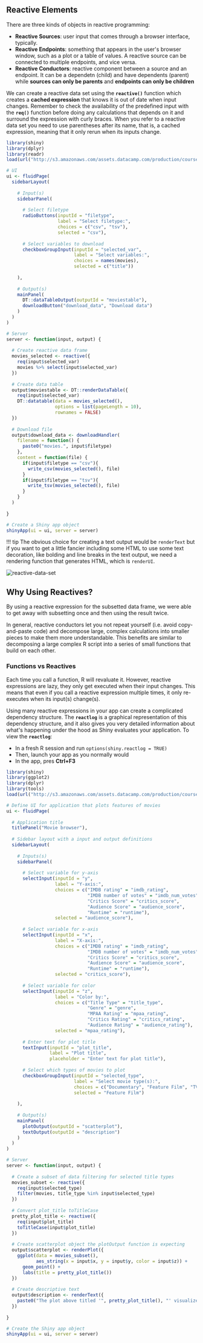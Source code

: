 ## Reactive Elements

There are three kinds of objects in reactive programming:

* **Reactive Sources**: user input that comes through a browser interface, typically.
* **Reactive Endpoints**: something that appears in the user's browser window, such as a plot or a table of values. A reactive source can be connected to multiple endpoints, and vice versa.
* **Reactive Conductors**: reactive component between a source and an endpoint. It can be a dependetn (child) and have dependents (parent) while **sources can only be parents** and **endpoints can only be children**

We can create a reactive data set using the **`reactive()`** function which creates a **cached expression** that knows it is out of date when input changes. Remember to check the availability of the predefined input with the **`req()`** function before doing any calculations that depends on it and surround the expression with curly braces. When you refer to a reactive data set you need to use parentheses after its name, that is, a cached expression, meaning that it only rerun when its inputs change.

```r
library(shiny)
library(dplyr)
library(readr)
load(url("http://s3.amazonaws.com/assets.datacamp.com/production/course_4850/datasets/movies.Rdata"))

# UI
ui <- fluidPage(
  sidebarLayout(
    
    # Input(s)
    sidebarPanel(
      
      # Select filetype
      radioButtons(inputId = "filetype",
                   label = "Select filetype:",
                   choices = c("csv", "tsv"),
                   selected = "csv"),
      
      # Select variables to download
      checkboxGroupInput(inputId = "selected_var",
                         label = "Select variables:",
                         choices = names(movies),
                         selected = c("title"))
      
    ),
    
    # Output(s)
    mainPanel(
      DT::dataTableOutput(outputId = "moviestable"),
      downloadButton("download_data", "Download data")
    )
  )
)

# Server
server <- function(input, output) {
  
  # Create reactive data frame
  movies_selected <- reactive({
    req(input$selected_var)
    movies %>% select(input$selected_var)
  })
  
  # Create data table
  output$moviestable <- DT::renderDataTable({
    req(input$selected_var)
    DT::datatable(data = movies_selected(), 
                  options = list(pageLength = 10), 
                  rownames = FALSE)
  })
  
  # Download file
  output$download_data <- downloadHandler(
    filename = function() {
      paste0("movies.", input$filetype)
    },
    content = function(file) { 
      if(input$filetype == "csv"){ 
        write_csv(movies_selected(), file) 
      }
      if(input$filetype == "tsv"){ 
        write_tsv(movies_selected(), file) 
      }
    }
  )
  
}

# Create a Shiny app object
shinyApp(ui = ui, server = server)
```

!!! tip
    The obvious choice for creating a text output would be `renderText` but if you want to get a little fancier including some HTML to use some text decoration, like bolding and line breaks in the text output, we need a rendering function that generates HTML, which is `renderUI`.
    
![reactive-data-set](../shiny-img/reactive-data-set.png "Reactive data set")

## Why Using Reactives?

By using a reactive expression for the subsetted data frame, we were able to get away with subsetting once and then using the result twice.

In general, reactive conductors let you not repeat yourself (i.e. avoid copy-and-paste code) and decompose large, complex calculations into smaller pieces to make them more understandable. This benefits are similar to decomposing a large complex R script into a series of small functions that build on each other.

### Functions vs Reactives

Each time you call a function, R will revaluate it. However, reactive expressions are lazy, they only get executed when their input changes. This means that even if you call a reactive expression multiple times, it only re-executes when its input(s) change(s).

Using many reactive expressions in your app can create a complicated dependency structure. The **`reactlog`** is a graphical representation of this dependency structure, and it also gives you very detailed information about what's happening under the hood as Shiny evaluates your application. To view the **`reactlog`**:

* In a fresh R session and run `options(shiny.reactlog = TRUE)` 
* Then, launch your app as you normally would
* In the app, pres **Ctrl+F3**

```r
library(shiny)
library(ggplot2)
library(dplyr)
library(tools)
load(url("http://s3.amazonaws.com/assets.datacamp.com/production/course_4850/datasets/movies.Rdata"))

# Define UI for application that plots features of movies
ui <- fluidPage(
  
  # Application title
  titlePanel("Movie browser"),
  
  # Sidebar layout with a input and output definitions
  sidebarLayout(
    
    # Inputs(s)
    sidebarPanel(
      
      # Select variable for y-axis
      selectInput(inputId = "y", 
                  label = "Y-axis:",
                  choices = c("IMDB rating" = "imdb_rating", 
                              "IMDB number of votes" = "imdb_num_votes", 
                              "Critics Score" = "critics_score", 
                              "Audience Score" = "audience_score", 
                              "Runtime" = "runtime"), 
                  selected = "audience_score"),
      
      # Select variable for x-axis
      selectInput(inputId = "x", 
                  label = "X-axis:",
                  choices = c("IMDB rating" = "imdb_rating", 
                              "IMDB number of votes" = "imdb_num_votes", 
                              "Critics Score" = "critics_score", 
                              "Audience Score" = "audience_score", 
                              "Runtime" = "runtime"), 
                  selected = "critics_score"),
      
      # Select variable for color
      selectInput(inputId = "z", 
                  label = "Color by:",
                  choices = c("Title Type" = "title_type", 
                              "Genre" = "genre", 
                              "MPAA Rating" = "mpaa_rating", 
                              "Critics Rating" = "critics_rating", 
                              "Audience Rating" = "audience_rating"),
                  selected = "mpaa_rating"),
      
      # Enter text for plot title
      textInput(inputId = "plot_title", 
                label = "Plot title", 
                placeholder = "Enter text for plot title"),
      
      # Select which types of movies to plot
      checkboxGroupInput(inputId = "selected_type",
                         label = "Select movie type(s):",
                         choices = c("Documentary", "Feature Film", "TV Movie"),
                         selected = "Feature Film")
      
    ),
    
    # Output(s)
    mainPanel(
      plotOutput(outputId = "scatterplot"),
      textOutput(outputId = "description")
    )
  )
)

# Server
server <- function(input, output) {
  
  # Create a subset of data filtering for selected title types
  movies_subset <- reactive({
    req(input$selected_type)
    filter(movies, title_type %in% input$selected_type)
  })
  
  # Convert plot_title toTitleCase
  pretty_plot_title <- reactive({
    req(input$plot_title)
    toTitleCase(input$plot_title)
  })
  
  # Create scatterplot object the plotOutput function is expecting
  output$scatterplot <- renderPlot({
    ggplot(data = movies_subset(), 
           aes_string(x = input$x, y = input$y, color = input$z)) +
      geom_point() +
      labs(title = pretty_plot_title())
  })
  
  # Create descriptive text
  output$description <- renderText({
    paste0("The plot above titled '", pretty_plot_title(), "' visualizes the relationship between ", input$x, " and ", input$y, ", conditional on ", input$z, ".")
  })
  
}

# Create the Shiny app object
shinyApp(ui = ui, server = server)
```
